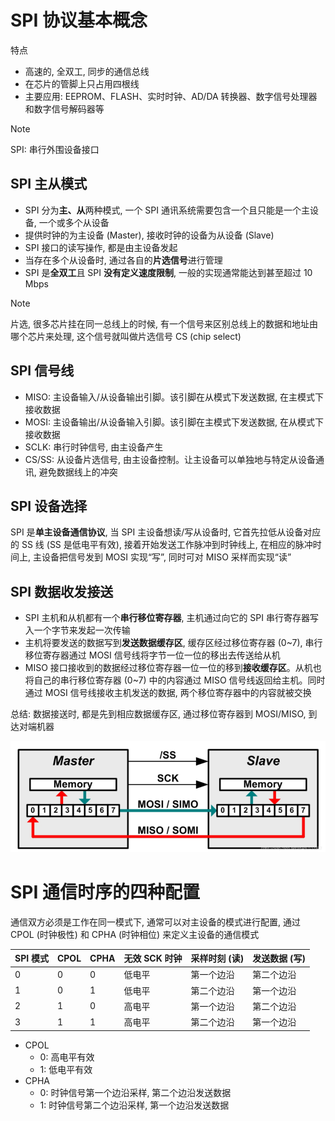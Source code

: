 # SPI 协议基本概念

特点
- 高速的, 全双工, 同步的通信总线
- 在芯片的管脚上只占用四根线
- 主要应用: EEPROM、FLASH、实时时钟、AD/DA 转换器、数字信号处理器和数字信号解码器等

> [!NOTE]
> SPI: 串行外围设备接口

## SPI 主从模式

- SPI 分为**主、从**两种模式, 一个 SPI 通讯系统需要包含一个且只能是一个主设备, 一个或多个从设备
- 提供时钟的为主设备 (Master), 接收时钟的设备为从设备 (Slave)
- SPI 接口的读写操作, 都是由主设备发起
- 当存在多个从设备时, 通过各自的**片选信号**进行管理
- SPI 是**全双工**且 SPI **没有定义速度限制**, 一般的实现通常能达到甚至超过 10 Mbps

> [!NOTE]
> 片选, 很多芯片挂在同一总线上的时候, 有一个信号来区别总线上的数据和地址由哪个芯片来处理, 这个信号就叫做片选信号 CS (chip select)

## SPI 信号线

- MISO: 主设备输入/从设备输出引脚。该引脚在从模式下发送数据, 在主模式下接收数据
- MOSI: 主设备输出/从设备输入引脚。该引脚在主模式下发送数据, 在从模式下接收数据
- SCLK: 串行时钟信号, 由主设备产生
- CS/SS: 从设备片选信号, 由主设备控制。让主设备可以单独地与特定从设备通讯, 避免数据线上的冲突

## SPI 设备选择

SPI 是**单主设备通信协议**, 当 SPI 主设备想读/写从设备时, 它首先拉低从设备对应的 SS 线 (SS 是低电平有效), 接着开始发送工作脉冲到时钟线上, 在相应的脉冲时间上, 主设备把信号发到 MOSI 实现“写”, 同时可对 MISO 采样而实现“读”

## SPI 数据收发接送

- SPI 主机和从机都有一个**串行移位寄存器**, 主机通过向它的 SPI 串行寄存器写入一个字节来发起一次传输
- 主机将要发送的数据写到**发送数据缓存区**, 缓存区经过移位寄存器 (0~7), 串行移位寄存器通过 MOSI 信号线将字节一位一位的移出去传送给从机
- MISO 接口接收到的数据经过移位寄存器一位一位的移到**接收缓存区**。从机也将自己的串行移位寄存器 (0~7) 中的内容通过 MISO 信号线返回给主机。同时通过 MOSI 信号线接收主机发送的数据, 两个移位寄存器中的内容就被交换

总结: 数据接送时, 都是先到相应数据缓存区, 通过移位寄存器到 MOSI/MISO, 到达对端机器

![SPI 收发流程](./image/SPI收发流程.png)

# SPI 通信时序的四种配置

通信双方必须是工作在同一模式下, 通常可以对主设备的模式进行配置, 通过 CPOL (时钟极性) 和 CPHA (时钟相位) 来定义主设备的通信模式

| SPI 模式 | CPOL | CPHA | 无效 SCK 时钟 | 采样时刻 (读) | 发送数据 (写) |
| -------- | ---- | ---- | ------------- | ------------- | ------------- |
| 0        | 0    | 0    | 低电平        | 第一个边沿    | 第二个边沿    |
| 1        | 0    | 1    | 低电平        | 第二个边沿    | 第一个边沿    |
| 2        | 1    | 0    | 高电平        | 第一个边沿    | 第二个边沿    |
| 3        | 1    | 1    | 高电平        | 第二个边沿    | 第一个边沿    |

- CPOL
  - 0: 高电平有效
  - 1: 低电平有效
- CPHA
  - 0: 时钟信号第一个边沿采样, 第二个边沿发送数据
  - 1: 时钟信号第二个边沿采样, 第一个边沿发送数据
